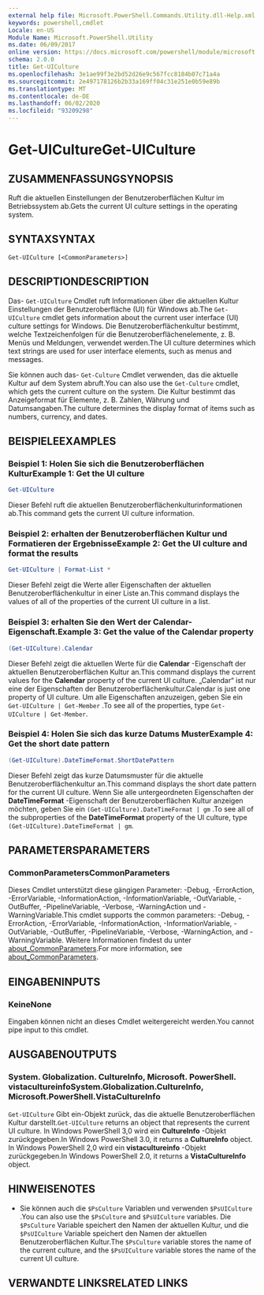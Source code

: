 ```yaml
---
external help file: Microsoft.PowerShell.Commands.Utility.dll-Help.xml
keywords: powershell,cmdlet
Locale: en-US
Module Name: Microsoft.PowerShell.Utility
ms.date: 06/09/2017
online version: https://docs.microsoft.com/powershell/module/microsoft.powershell.utility/get-uiculture?view=powershell-7.1&WT.mc_id=ps-gethelp
schema: 2.0.0
title: Get-UICulture
ms.openlocfilehash: 3e1ae99f3e2bd52d26e9c567fcc8184b07c71a4a
ms.sourcegitcommit: 2e497178126b2b33a169ff04c31e251e0b59e89b
ms.translationtype: MT
ms.contentlocale: de-DE
ms.lasthandoff: 06/02/2020
ms.locfileid: "93209298"
---
```

# <span data-ttu-id="52a87-103">Get-UICulture</span><span class="sxs-lookup"><span data-stu-id="52a87-103">Get-UICulture</span></span>

## <span data-ttu-id="52a87-104">ZUSAMMENFASSUNG</span><span class="sxs-lookup"><span data-stu-id="52a87-104">SYNOPSIS</span></span>
<span data-ttu-id="52a87-105">Ruft die aktuellen Einstellungen der Benutzeroberflächen Kultur im Betriebssystem ab.</span><span class="sxs-lookup"><span data-stu-id="52a87-105">Gets the current UI culture settings in the operating system.</span></span>

## <span data-ttu-id="52a87-106">SYNTAX</span><span class="sxs-lookup"><span data-stu-id="52a87-106">SYNTAX</span></span>

```
Get-UICulture [<CommonParameters>]
```

## <span data-ttu-id="52a87-107">DESCRIPTION</span><span class="sxs-lookup"><span data-stu-id="52a87-107">DESCRIPTION</span></span>

<span data-ttu-id="52a87-108">Das- `Get-UICulture` Cmdlet ruft Informationen über die aktuellen Kultur Einstellungen der Benutzeroberfläche (UI) für Windows ab.</span><span class="sxs-lookup"><span data-stu-id="52a87-108">The `Get-UICulture` cmdlet gets information about the current user interface (UI) culture settings for Windows.</span></span>
<span data-ttu-id="52a87-109">Die Benutzeroberflächenkultur bestimmt, welche Textzeichenfolgen für die Benutzeroberflächenelemente, z. B. Menüs und Meldungen, verwendet werden.</span><span class="sxs-lookup"><span data-stu-id="52a87-109">The UI culture determines which text strings are used for user interface elements, such as menus and messages.</span></span>

<span data-ttu-id="52a87-110">Sie können auch das- `Get-Culture` Cmdlet verwenden, das die aktuelle Kultur auf dem System abruft.</span><span class="sxs-lookup"><span data-stu-id="52a87-110">You can also use the `Get-Culture` cmdlet, which gets the current culture on the system.</span></span>
<span data-ttu-id="52a87-111">Die Kultur bestimmt das Anzeigeformat für Elemente, z. B. Zahlen, Währung und Datumsangaben.</span><span class="sxs-lookup"><span data-stu-id="52a87-111">The culture determines the display format of items such as numbers, currency, and dates.</span></span>

## <span data-ttu-id="52a87-112">BEISPIELE</span><span class="sxs-lookup"><span data-stu-id="52a87-112">EXAMPLES</span></span>

### <span data-ttu-id="52a87-113">Beispiel 1: Holen Sie sich die Benutzeroberflächen Kultur</span><span class="sxs-lookup"><span data-stu-id="52a87-113">Example 1: Get the UI culture</span></span>

```powershell
Get-UICulture
```

<span data-ttu-id="52a87-114">Dieser Befehl ruft die aktuellen Benutzeroberflächenkulturinformationen ab.</span><span class="sxs-lookup"><span data-stu-id="52a87-114">This command gets the current UI culture information.</span></span>

### <span data-ttu-id="52a87-115">Beispiel 2: erhalten der Benutzeroberflächen Kultur und Formatieren der Ergebnisse</span><span class="sxs-lookup"><span data-stu-id="52a87-115">Example 2: Get the UI culture and format the results</span></span>

```powershell
Get-UICulture | Format-List *
```

<span data-ttu-id="52a87-116">Dieser Befehl zeigt die Werte aller Eigenschaften der aktuellen Benutzeroberflächenkultur in einer Liste an.</span><span class="sxs-lookup"><span data-stu-id="52a87-116">This command displays the values of all of the properties of the current UI culture in a list.</span></span>

### <span data-ttu-id="52a87-117">Beispiel 3: erhalten Sie den Wert der Calendar-Eigenschaft.</span><span class="sxs-lookup"><span data-stu-id="52a87-117">Example 3: Get the value of the Calendar property</span></span>

```powershell
(Get-UICulture).Calendar
```

<span data-ttu-id="52a87-118">Dieser Befehl zeigt die aktuellen Werte für die **Calendar** -Eigenschaft der aktuellen Benutzeroberflächen Kultur an.</span><span class="sxs-lookup"><span data-stu-id="52a87-118">This command displays the current values for the **Calendar** property of the current UI culture.</span></span>
<span data-ttu-id="52a87-119">„Calendar“ ist nur eine der Eigenschaften der Benutzeroberflächenkultur.</span><span class="sxs-lookup"><span data-stu-id="52a87-119">Calendar is just one property of UI culture.</span></span>
<span data-ttu-id="52a87-120">Um alle Eigenschaften anzuzeigen, geben Sie ein `Get-UICulture | Get-Member` .</span><span class="sxs-lookup"><span data-stu-id="52a87-120">To see all of the properties, type `Get-UICulture | Get-Member`.</span></span>

### <span data-ttu-id="52a87-121">Beispiel 4: Holen Sie sich das kurze Datums Muster</span><span class="sxs-lookup"><span data-stu-id="52a87-121">Example 4: Get the short date pattern</span></span>

```powershell
(Get-UICulture).DateTimeFormat.ShortDatePattern
```

<span data-ttu-id="52a87-122">Dieser Befehl zeigt das kurze Datumsmuster für die aktuelle Benutzeroberflächenkultur an.</span><span class="sxs-lookup"><span data-stu-id="52a87-122">This command displays the short date pattern for the current UI culture.</span></span>
<span data-ttu-id="52a87-123">Wenn Sie alle untergeordneten Eigenschaften der **DateTimeFormat** -Eigenschaft der Benutzeroberflächen Kultur anzeigen möchten, geben Sie ein `(Get-UICulture).DateTimeFormat | gm` .</span><span class="sxs-lookup"><span data-stu-id="52a87-123">To see all of the subproperties of the **DateTimeFormat** property of the UI culture, type `(Get-UICulture).DateTimeFormat | gm`.</span></span>

## <span data-ttu-id="52a87-124">PARAMETERS</span><span class="sxs-lookup"><span data-stu-id="52a87-124">PARAMETERS</span></span>

### <span data-ttu-id="52a87-125">CommonParameters</span><span class="sxs-lookup"><span data-stu-id="52a87-125">CommonParameters</span></span>

<span data-ttu-id="52a87-126">Dieses Cmdlet unterstützt diese gängigen Parameter: -Debug, -ErrorAction, -ErrorVariable, -InformationAction, -InformationVariable, -OutVariable, -OutBuffer, -PipelineVariable, -Verbose, -WarningAction und -WarningVariable.</span><span class="sxs-lookup"><span data-stu-id="52a87-126">This cmdlet supports the common parameters: -Debug, -ErrorAction, -ErrorVariable, -InformationAction, -InformationVariable, -OutVariable, -OutBuffer, -PipelineVariable, -Verbose, -WarningAction, and -WarningVariable.</span></span> <span data-ttu-id="52a87-127">Weitere Informationen findest du unter [about_CommonParameters](../Microsoft.PowerShell.Core/About/about_CommonParameters.md).</span><span class="sxs-lookup"><span data-stu-id="52a87-127">For more information, see [about_CommonParameters](../Microsoft.PowerShell.Core/About/about_CommonParameters.md).</span></span>

## <span data-ttu-id="52a87-128">EINGABEN</span><span class="sxs-lookup"><span data-stu-id="52a87-128">INPUTS</span></span>

### <span data-ttu-id="52a87-129">Keine</span><span class="sxs-lookup"><span data-stu-id="52a87-129">None</span></span>

<span data-ttu-id="52a87-130">Eingaben können nicht an dieses Cmdlet weitergereicht werden.</span><span class="sxs-lookup"><span data-stu-id="52a87-130">You cannot pipe input to this cmdlet.</span></span>

## <span data-ttu-id="52a87-131">AUSGABEN</span><span class="sxs-lookup"><span data-stu-id="52a87-131">OUTPUTS</span></span>

### <span data-ttu-id="52a87-132">System. Globalization. CultureInfo, Microsoft. PowerShell. vistacultureinfo</span><span class="sxs-lookup"><span data-stu-id="52a87-132">System.Globalization.CultureInfo, Microsoft.PowerShell.VistaCultureInfo</span></span>

<span data-ttu-id="52a87-133">`Get-UICulture` Gibt ein-Objekt zurück, das die aktuelle Benutzeroberflächen Kultur darstellt.</span><span class="sxs-lookup"><span data-stu-id="52a87-133">`Get-UICulture` returns an object that represents the current UI culture.</span></span>
<span data-ttu-id="52a87-134">In Windows PowerShell 3,0 wird ein **CultureInfo** -Objekt zurückgegeben.</span><span class="sxs-lookup"><span data-stu-id="52a87-134">In Windows PowerShell 3.0, it returns a **CultureInfo** object.</span></span>
<span data-ttu-id="52a87-135">In Windows PowerShell 2,0 wird ein **vistacultureinfo** -Objekt zurückgegeben.</span><span class="sxs-lookup"><span data-stu-id="52a87-135">In Windows PowerShell 2.0, it returns a **VistaCultureInfo** object.</span></span>

## <span data-ttu-id="52a87-136">HINWEISE</span><span class="sxs-lookup"><span data-stu-id="52a87-136">NOTES</span></span>

- <span data-ttu-id="52a87-137">Sie können auch die `$PsCulture` Variablen und verwenden `$PsUICulture` .</span><span class="sxs-lookup"><span data-stu-id="52a87-137">You can also use the `$PsCulture` and `$PsUICulture` variables.</span></span> <span data-ttu-id="52a87-138">Die `$PsCulture` Variable speichert den Namen der aktuellen Kultur, und die `$PsUICulture` Variable speichert den Namen der aktuellen Benutzeroberflächen Kultur.</span><span class="sxs-lookup"><span data-stu-id="52a87-138">The `$PsCulture` variable stores the name of the current culture, and the `$PsUICulture` variable stores the name of the current UI culture.</span></span>

## <span data-ttu-id="52a87-139">VERWANDTE LINKS</span><span class="sxs-lookup"><span data-stu-id="52a87-139">RELATED LINKS</span></span>

